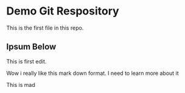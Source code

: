 # Demo Git Respository

This is the first file in this repo.

## Ipsum Below

This is first edit.

Wow i really like this mark down format. I need to learn more about it

This is mad  